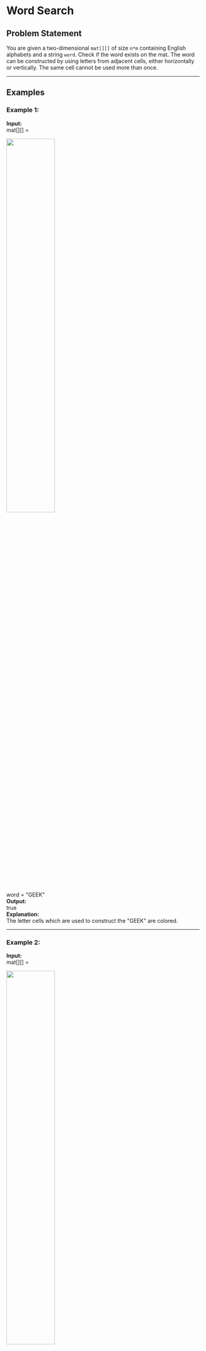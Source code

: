 # Word Search

## Problem Statement
You are given a two-dimensional `mat[][]` of size `n*m` containing English alphabets and a string `word`. Check if the word exists on the mat. The word can be constructed by using letters from adjacent cells, either horizontally or vertically. The same cell cannot be used more than once.

---

## Examples

### Example 1:
**Input:**  
mat[][] = 

<img src="https://media.geeksforgeeks.org/img-practice/prod/addEditProblem/886266/Web/Other/blobid4_1737981964.png" width=50%>

word = "GEEK"  
**Output:**  
true  
**Explanation:**  
The letter cells which are used to construct the "GEEK" are colored.

---

### Example 2:
**Input:**  
mat[][] = 

<img src="https://media.geeksforgeeks.org/img-practice/prod/addEditProblem/886266/Web/Other/blobid5_1737981964.png" width=50%>

word = "HLO"  
**Output:**  
true  
**Explanation:**  
The word "HLO" can be found by moving vertically down from the first letter 'H'.

---

### Example 3:
**Input:**  
mat[][] = 

<img src="https://media.geeksforgeeks.org/img-practice/prod/addEditProblem/886266/Web/Other/blobid6_1737981964.png" width=50%>

word = "SGE"  
**Output:**  
false  
**Explanation:**  
There is no way to construct the word "SGE" as per the given conditions.

---

## Constraints
* `1 <= n, m <= 50`
* `mat[i][j]` is an English alphabet.
* `1 <= |word| <= 50`, where `|word|` is the length of the string `word`.